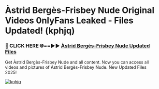 # Àstrid Bergès-Frisbey Nude Original Videos 0nlyFans Leaked - Files Updated! (kphjq)

<h3>🔴 CLICK HERE 🌐==►► <a href="https://tinyurl.com/5h6xmrr3" rel="nofollow">Àstrid Bergès-Frisbey Nude Updated Files</a></h3>

Get Àstrid Bergès-Frisbey Nude and all content. Now you can access all videos and pictures of Àstrid Bergès-Frisbey Nude. New Updated Files 2025!

[![kphjq](https://i.imgur.com/KVD873Z.gif)](https://tinyurl.com/5h6xmrr3)
